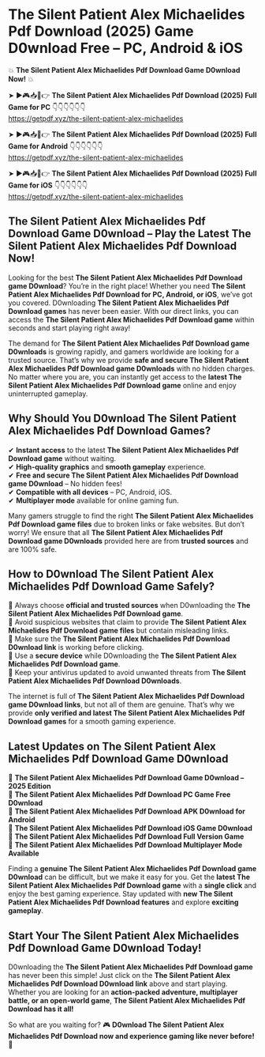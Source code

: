 # The Silent Patient Alex Michaelides Pdf Download (2025) Game D0wnload Free – PC, Android & iOS

💥 **The Silent Patient Alex Michaelides Pdf Download Game D0wnload Now!** 💥  

➤ ►🎮📥📱👉 **The Silent Patient Alex Michaelides Pdf Download (2025) Full Game for PC** 👇👇👇👇👇👇  
https://getpdf.xyz/the-silent-patient-alex-michaelides  

➤ ►🎮📥📱👉 **The Silent Patient Alex Michaelides Pdf Download (2025) Full Game for Android** 👇👇👇👇👇👇  
https://getpdf.xyz/the-silent-patient-alex-michaelides  

➤ ►🎮📥📱👉 **The Silent Patient Alex Michaelides Pdf Download (2025) Full Game for iOS** 👇👇👇👇👇👇  
https://getpdf.xyz/the-silent-patient-alex-michaelides  

## The Silent Patient Alex Michaelides Pdf Download Game D0wnload – Play the Latest The Silent Patient Alex Michaelides Pdf Download Now!

Looking for the best **The Silent Patient Alex Michaelides Pdf Download game D0wnload**? You’re in the right place! Whether you need **The Silent Patient Alex Michaelides Pdf Download for PC, Android, or iOS**, we’ve got you covered. D0wnloading **The Silent Patient Alex Michaelides Pdf Download games** has never been easier. With our direct links, you can access the **The Silent Patient Alex Michaelides Pdf Download game** within seconds and start playing right away!  

The demand for **The Silent Patient Alex Michaelides Pdf Download game D0wnloads** is growing rapidly, and gamers worldwide are looking for a trusted source. That’s why we provide **safe and secure The Silent Patient Alex Michaelides Pdf Download game D0wnloads** with no hidden charges. No matter where you are, you can instantly get access to the **latest The Silent Patient Alex Michaelides Pdf Download game** online and enjoy uninterrupted gameplay.  

## **Why Should You D0wnload The Silent Patient Alex Michaelides Pdf Download Games?**  

✔ **Instant access** to the latest **The Silent Patient Alex Michaelides Pdf Download game** without waiting.  
✔ **High-quality graphics** and **smooth gameplay** experience.  
✔ **Free and secure The Silent Patient Alex Michaelides Pdf Download game D0wnload** – No hidden fees!  
✔ **Compatible with all devices** – PC, Android, iOS.  
✔ **Multiplayer mode** available for online gaming fun.  

Many gamers struggle to find the right **The Silent Patient Alex Michaelides Pdf Download game files** due to broken links or fake websites. But don’t worry! We ensure that all **The Silent Patient Alex Michaelides Pdf Download game D0wnloads** provided here are from **trusted sources** and are 100% safe.  

## **How to D0wnload The Silent Patient Alex Michaelides Pdf Download Game Safely?**  

📌 Always choose **official and trusted sources** when D0wnloading the **The Silent Patient Alex Michaelides Pdf Download game**.  
📌 Avoid suspicious websites that claim to provide **The Silent Patient Alex Michaelides Pdf Download game files** but contain misleading links.  
📌 Make sure the **The Silent Patient Alex Michaelides Pdf Download D0wnload link** is working before clicking.  
📌 Use a **secure device** while D0wnloading the **The Silent Patient Alex Michaelides Pdf Download game**.  
📌 Keep your antivirus updated to avoid unwanted threats from **The Silent Patient Alex Michaelides Pdf Download D0wnloads**.  

The internet is full of **The Silent Patient Alex Michaelides Pdf Download game D0wnload links**, but not all of them are genuine. That’s why we provide **only verified and latest The Silent Patient Alex Michaelides Pdf Download games** for a smooth gaming experience.  

## **Latest Updates on The Silent Patient Alex Michaelides Pdf Download Game D0wnload**  

🔹 **The Silent Patient Alex Michaelides Pdf Download Game D0wnload – 2025 Edition**  
🔹 **The Silent Patient Alex Michaelides Pdf Download PC Game Free D0wnload**  
🔹 **The Silent Patient Alex Michaelides Pdf Download APK D0wnload for Android**  
🔹 **The Silent Patient Alex Michaelides Pdf Download iOS Game D0wnload**  
🔹 **The Silent Patient Alex Michaelides Pdf Download Full Version Game**  
🔹 **The Silent Patient Alex Michaelides Pdf Download Multiplayer Mode Available**  

Finding a **genuine The Silent Patient Alex Michaelides Pdf Download game D0wnload** can be difficult, but we make it easy for you. Get the **latest The Silent Patient Alex Michaelides Pdf Download game** with a **single click** and enjoy the best gaming experience. Stay updated with **new The Silent Patient Alex Michaelides Pdf Download features** and explore **exciting gameplay**.  

## **Start Your The Silent Patient Alex Michaelides Pdf Download Game D0wnload Today!**  

D0wnloading the **The Silent Patient Alex Michaelides Pdf Download game** has never been this simple! Just click on the **The Silent Patient Alex Michaelides Pdf Download D0wnload link** above and start playing. Whether you are looking for an **action-packed adventure, multiplayer battle, or an open-world game**, **The Silent Patient Alex Michaelides Pdf Download has it all!**  

So what are you waiting for? 🎮 **D0wnload The Silent Patient Alex Michaelides Pdf Download now and experience gaming like never before!** 🚀  